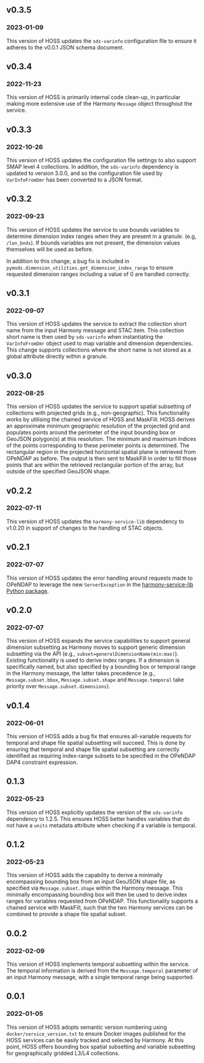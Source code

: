 ## v0.3.5
### 2023-01-09

This version of HOSS updates the `sds-varinfo` configuration file to ensure it
adheres to the v0.0.1 JSON schema document.

## v0.3.4
### 2022-11-23

This version of HOSS is primarily internal code clean-up, in particular making
more extensive use of the Harmony `Message` object throughout the service.

## v0.3.3
### 2022-10-26

This version of HOSS updates the configuration file settings to also support
SMAP level 4 collections. In addition, the `sds-varinfo` dependency is updated
to version 3.0.0, and so the configuration file used by `VarInfoFromDmr` has
been converted to a JSON format.

## v0.3.2
### 2022-09-23

This version of HOSS updates the service to use bounds variables to determine
dimension index ranges when they are present in a granule. (e.g, `/lon_bnds`).
If bounds variables are not present, the dimension values themselves will be
used as before.

In addition to this change, a bug fix is included in
`pymods.dimension_utilities.get_dimension_index_range` to ensure requested
dimension ranges including a value of 0 are handled correctly.

## v0.3.1
### 2022-09-07

This version of HOSS updates the service to extract the collection short name
from the input Harmony message and STAC item. This collection short name is
then used by `sds-varinfo` when instantiating the `VarInfoFromDmr` object used
to map variable and dimension dependencies. This change supports collections
where the short name is not stored as a global attribute directly within a
granule.

## v0.3.0
### 2022-08-25

This version of HOSS updates the service to support spatial subsetting of
collections with projected grids (e.g., non-geographic). This functionality
works by utilising the chained service of HOSS and MaskFill. HOSS derives an
approximate minimum geographic resolution of the projected grid and populates
points around the perimeter of the input bounding box or GeoJSON polygon(s) at
this resolution. The minimum and maximum indices of the points corresponding to
these perimeter points is determined. The rectangular region in the projected
horizontal spatial plane is retrieved from OPeNDAP as before. The output is
then sent to MaskFill in order to fill those points that are within the
retrieved rectangular portion of the array, but outside of the specified
GeoJSON shape.

## v0.2.2
### 2022-07-11

This version of HOSS updates the `harmony-service-lib` dependency to v1.0.20
in support of changes to the handling of STAC objects.

## v0.2.1
### 2022-07-07

This version of HOSS updates the error handling around requests made to OPeNDAP
to leverage the new `ServerException` in the
[harmony-service-lib Python package](https://github.com/nasa/harmony-service-lib-py).

## v0.2.0
### 2022-07-07

This version of HOSS expands the service capabilities to support general
dimension subsetting as Harmony moves to support generic dimension subsetting
via the API (e.g., `subset=generalDimensionName(min:max)`). Existing
functionality is used to derive index ranges. If a dimension is specifically
named, but also specified by a bounding box or temporal range in the Harmony
message, the latter takes precedence (e.g., `Message.subset.bbox`,
`Message.subset.shape` and `Message.temporal` take priority over
`Message.subset.dimensions`).

## v0.1.4
### 2022-06-01

This version of HOSS adds a bug fix that ensures all-variable requests for
temporal and shape file spatial subsetting will succeed. This is done by
ensuring that temporal and shape file spatial subsetting are correctly
identified as requiring index-range subsets to be specified in the OPeNDAP DAP4
constraint expression.

## 0.1.3
### 2022-05-23

This version of HOSS explicitly updates the version of the `sds-varinfo`
dependency to 1.2.5. This ensures HOSS better handles variables that do not
have a `units` metadata attribute when checking if a variable is temporal.

## 0.1.2
### 2022-05-23

This version of HOSS adds the capability to derive a minimally encompassing
bounding box from an input GeoJSON shape file, as specified via
`Message.subset.shape` within the Harmony message. This minimally encompassing
bounding box will then be used to derive index ranges for variables requested
from OPeNDAP. This functionality supports a chained service with MaskFill, such
that the two Harmony services can be combined to provide a shape file spatial
subset.

## 0.0.2
### 2022-02-09

This version of HOSS implements temporal subsetting within the service. The
temporal information is derived from the `Message.temporal` parameter of an
input Harmony message, with a single temporal range being supported.

## 0.0.1
### 2022-01-05

This version of HOSS adopts semantic version numbering using
`docker/service_version.txt` to ensure Docker images published for the HOSS
services can be easily tracked and selected by Harmony. At this point, HOSS
offers bounding box spatial subsetting and variable subsetting for
geographically gridded L3/L4 collections.
